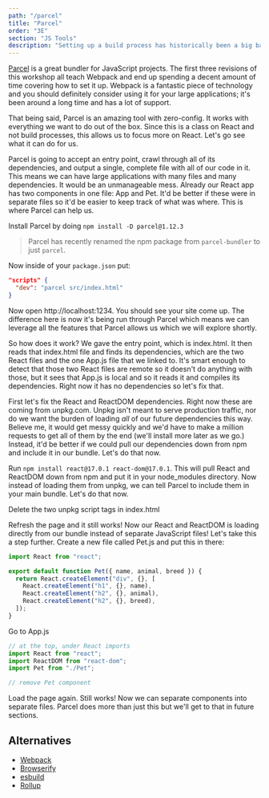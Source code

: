 ```yaml
---
path: "/parcel"
title: "Parcel"
order: "3E"
section: "JS Tools"
description: "Setting up a build process has historically been a big barrier to entry for most developers. Brian shows you how to set up Parcel which makes the whole process a breeze."
---
```


[Parcel][parcel] is a great bundler for JavaScript projects. The first three revisions of this workshop all teach Webpack and end up spending a decent amount of time covering how to set it up. Webpack is a fantastic piece of technology and you should definitely consider using it for your large applications; it's been around a long time and has a lot of support.

That being said, Parcel is an amazing tool with zero-config. It works with everything we want to do out of the box. Since this is a class on React and not build processes, this allows us to focus more on React. Let's go see what it can do for us.

Parcel is going to accept an entry point, crawl through all of its dependencies, and output a single, complete file with all of our code in it. This means we can have large applications with many files and many dependencies. It would be an unmanageable mess. Already our React app has two components in one file: App and Pet. It'd be better if these were in separate files so it'd be easier to keep track of what was where. This is where Parcel can help us.

Install Parcel by doing `npm install -D parcel@1.12.3`

> Parcel has recently renamed the npm package from `parcel-bundler` to just `parcel`.

Now inside of your `package.json` put:

```json
"scripts" {
  "dev": "parcel src/index.html"
}
```

Now open http://localhost:1234. You should see your site come up. The difference here is now it's being run through Parcel which means we can leverage all the features that Parcel allows us which we will explore shortly.

So how does it work? We gave the entry point, which is index.html. It then reads that index.html file and finds its dependencies, which are the two React files and the one App.js file that we linked to. It's smart enough to detect that those two React files are remote so it doesn't do anything with those, but it sees that App.js is local and so it reads it and compiles its dependencies. Right now it has no dependencies so let's fix that.

First let's fix the React and ReactDOM dependencies. Right now these are coming from unpkg.com. Unpkg isn't meant to serve production traffic, nor do we want the burden of loading _all_ of our future dependencies this way. Believe me, it would get messy quickly and we'd have to make a million requests to get all of them by the end (we'll install more later as we go.) Instead, it'd be better if we could pull our dependencies down from npm and include it in our bundle. Let's do that now.

Run `npm install react@17.0.1 react-dom@17.0.1`. This will pull React and ReactDOM down from npm and put it in your node_modules directory. Now instead of loading them from unpkg, we can tell Parcel to include them in your main bundle. Let's do that now.

Delete the two unpkg script tags in index.html

Refresh the page and it still works! Now our React and ReactDOM is loading directly from our bundle instead of separate JavaScript files! Let's take this a step further. Create a new file called Pet.js and put this in there:

```javascript
import React from "react";

export default function Pet({ name, animal, breed }) {
  return React.createElement("div", {}, [
    React.createElement("h1", {}, name),
    React.createElement("h2", {}, animal),
    React.createElement("h2", {}, breed),
  ]);
}
```

Go to App.js

```javascript
// at the top, under React imports
import React from "react";
import ReactDOM from "react-dom";
import Pet from "./Pet";

// remove Pet component
```

Load the page again. Still works! Now we can separate components into separate files. Parcel does more than just this but we'll get to that in future sections.

## Alternatives

- [Webpack][webpack]
- [Browserify][browserify]
- [esbuild][esbuild]
- [Rollup][rollup]

[browserify]: http://browserify.org/
[webpack]: https://webpack.js.org/
[parcel]: https://parceljs.org/
[rollup]: https://www.rollupjs.org/
[esbuild]: https://esbuild.github.io/

